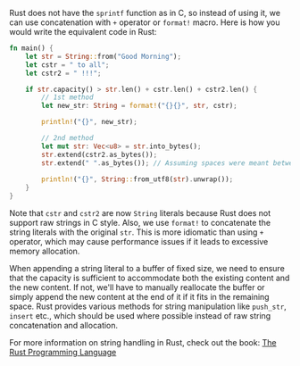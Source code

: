 Rust does not have the `sprintf` function as in C, so instead of using it, we can use concatenation with `+` operator or `format!` macro. Here is how you would write the equivalent code in Rust:

```rust
fn main() {
    let str = String::from("Good Morning");
    let cstr = " to all";
    let cstr2 = " !!!";

    if str.capacity() > str.len() + cstr.len() + cstr2.len() {
        // 1st method
        let new_str: String = format!("{}{}", str, cstr);

        println!("{}", new_str);

        // 2nd method
        let mut str: Vec<u8> = str.into_bytes();
        str.extend(cstr2.as_bytes());
        str.extend(" ".as_bytes()); // Assuming spaces were meant between the original string and "to all"
        
        println!("{}", String::from_utf8(str).unwrap());
    }
}
```

Note that `cstr` and `cstr2` are now `String` literals because Rust does not support raw strings in C style. Also, we use `format!` to concatenate the string literals with the original `str`. This is more idiomatic than using `+` operator, which may cause performance issues if it leads to excessive memory allocation. 

When appending a string literal to a buffer of fixed size, we need to ensure that the capacity is sufficient to accommodate both the existing content and the new content. If not, we'll have to manually reallocate the buffer or simply append the new content at the end of it if it fits in the remaining space. Rust provides various methods for string manipulation like `push_str`, `insert` etc., which should be used where possible instead of raw string concatenation and allocation.

For more information on string handling in Rust, check out the book: [The Rust Programming Language](https://doc.rust-lang.org/stable/book/string.html)
